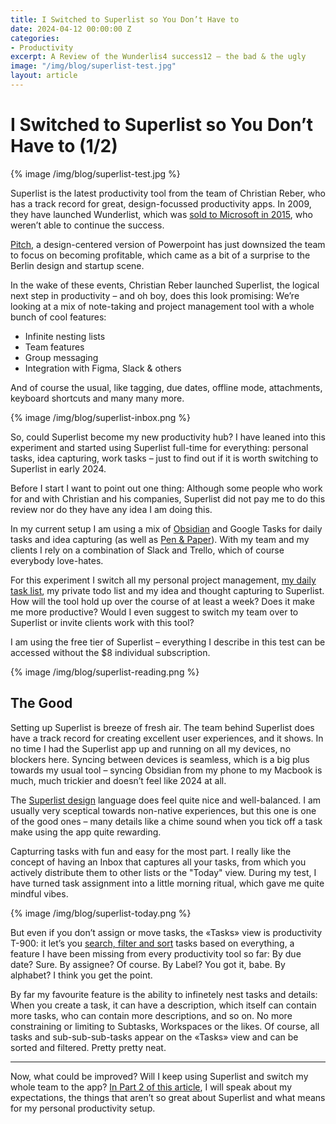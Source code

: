 ```yaml
---
title: I Switched to Superlist so You Don’t Have to
date: 2024-04-12 00:00:00 Z
categories:
- Productivity
excerpt: A Review of the Wunderlis4 success12 – the bad & the ugly
image: "/img/blog/superlist-test.jpg"
layout: article
---
```


# I Switched to Superlist so You Don’t Have to (1/2)

{% image /img/blog/superlist-test.jpg %}

Superlist is the latest productivity tool from the team of Christian Reber, who has a track record for great, design-focussed productivity apps. In 2009, they have launched Wunderlist, which was [sold to Microsoft in 2015](https://www.theverge.com/2019/9/8/20855201/wunderlist-buy-back-offer-microsoft-christian-reber), who weren’t able to continue the success. 

[Pitch](https://techcrunch.com/2024/01/08/pitch-christian-reber-venture-funding/), a design-centered version of Powerpoint has just downsized the team to focus on becoming profitable, which came as a bit of a surprise to the Berlin design and startup scene.

In the wake of these events, Christian Reber launched Superlist, the logical next step in productivity – and oh boy, does this look promising: We’re looking at a mix of note-taking and project management tool with a whole bunch of cool features:

- Infinite nesting lists
- Team features
- Group messaging
- Integration with Figma, Slack & others

And of course the usual, like tagging, due dates, offline mode, attachments, keyboard shortcuts and many many more. 

{% image /img/blog/superlist-inbox.png %}

So, could Superlist become my new productivity hub? I have leaned into this experiment and started using Superlist full-time for everything: personal tasks, idea capturing, work tasks – just to find out if it is worth switching to Superlist in early 2024. 

Before I start I want to point out one thing: Although some people who work for and with Christian and his companies, Superlist did not pay me to do this review nor do they have any idea I am doing this.

In my current setup I am using a mix of [Obsidian](https://obsidian.md) and Google Tasks for daily tasks and idea capturing (as well as [Pen & Paper](/2019/todo-tiles/)). With my team and my clients I rely on a combination of Slack and Trello, which of course everybody love-hates. 

For this experiment I switch all my personal project management, [my daily task list](/2017/productivity/), my private todo list and my idea and thought capturing to Superlist. How will the tool hold up over the course of at least a week? Does it make me more productive? Would I even suggest to switch my team over to Superlist or invite clients work with this tool?

I am using the free tier of Superlist – everything I describe in this test can be accessed without the $8 individual subscription.

{% image /img/blog/superlist-reading.png %}

## The Good

Setting up Superlist is breeze of fresh air. The team behind Superlist does have a track record for creating excellent user experiences, and it shows. In no time I had the Superlist app up and running on all my devices, no blockers here. Syncing between devices is seamless, which is a big plus towards my usual tool – syncing Obsidian from my phone to my Macbook is much, much trickier and doesn’t feel like 2024 at all.

The [Superlist design](https://www.behance.net/gallery/135283187/Superlist-Beta-Brand-Visual-Identity) language does feel quite nice and well-balanced. I am usually very sceptical towards non-native experiences, but this one is one of the good ones – many details like a chime sound when you tick off a task make using the app quite rewarding.

Capturring tasks with fun and easy for the most part. I really like the concept of having an Inbox that captures all your tasks, from which you actively distribute them to other lists or the "Today" view. During my test, I have turned task assignment into a little morning ritual, which gave me quite mindful vibes. 

{% image /img/blog/superlist-today.png %}

But even if you don’t assign or move tasks, the «Tasks» view is productivity T-900: it let’s you [search, filter and sort](/2024/search-ux/) tasks based on everything, a feature I have been missing from every productivity tool so far: By due date? Sure. By assignee? Of course. By Label? You got it, babe. By alphabet? I think you get the point. 

By far my favourite feature is the ability to infinetely nest tasks and details: When you create a task, it can have a description, which itself can contain more tasks, who can contain more descriptions, and so on. No more constraining or limiting to Subtasks, Workspaces or the likes. Of course, all tasks and sub-sub-sub-tasks appear on the «Tasks» view and can be sorted and filtered. Pretty pretty neat.

---

Now, what could be improved? Will I keep using Superlist and switch my whole team to the app? [In Part 2 of this article](/2024/superlist-test-2/), I will speak about my expectations, the things that aren’t so great about Superlist and what means for my personal productivity setup. 